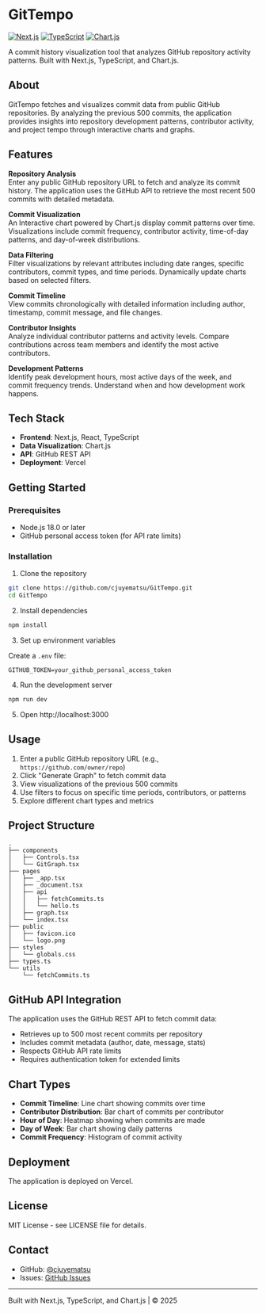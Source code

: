 # GitTempo

[![Next.js](https://img.shields.io/badge/Next.js-14+-black.svg)](https://nextjs.org)
[![TypeScript](https://img.shields.io/badge/TypeScript-5.0+-blue.svg)](https://www.typescriptlang.org)
[![Chart.js](https://img.shields.io/badge/Chart.js-4.0+-ff6384.svg)](https://www.chartjs.org)

A commit history visualization tool that analyzes GitHub repository activity patterns. Built with Next.js, TypeScript, and Chart.js.

## About

GitTempo fetches and visualizes commit data from public GitHub repositories. By analyzing the previous 500 commits, the application provides insights into repository development patterns, contributor activity, and project tempo through interactive charts and graphs.

## Features

**Repository Analysis**  
Enter any public GitHub repository URL to fetch and analyze its commit history. The application uses the GitHub API to retrieve the most recent 500 commits with detailed metadata.

**Commit Visualization**  
An Interactive chart powered by Chart.js display commit patterns over time. Visualizations include commit frequency, contributor activity, time-of-day patterns, and day-of-week distributions.

**Data Filtering**  
Filter visualizations by relevant attributes including date ranges, specific contributors, commit types, and time periods. Dynamically update charts based on selected filters.

**Commit Timeline**  
View commits chronologically with detailed information including author, timestamp, commit message, and file changes. 

**Contributor Insights**  
Analyze individual contributor patterns and activity levels. Compare contributions across team members and identify the most active contributors.

**Development Patterns**  
Identify peak development hours, most active days of the week, and commit frequency trends. Understand when and how development work happens.

## Tech Stack

- **Frontend**: Next.js, React, TypeScript
- **Data Visualization**: Chart.js
- **API**: GitHub REST API
- **Deployment**: Vercel

## Getting Started

### Prerequisites
- Node.js 18.0 or later
- GitHub personal access token (for API rate limits)

### Installation

1. Clone the repository
```bash
git clone https://github.com/cjuyematsu/GitTempo.git
cd GitTempo
```

2. Install dependencies
```bash
npm install
```

3. Set up environment variables

Create a `.env` file:
```env
GITHUB_TOKEN=your_github_personal_access_token
```

4. Run the development server
```bash
npm run dev
```

5. Open http://localhost:3000

## Usage

1. Enter a public GitHub repository URL (e.g., `https://github.com/owner/repo`)
2. Click "Generate Graph" to fetch commit data
3. View visualizations of the previous 500 commits
4. Use filters to focus on specific time periods, contributors, or patterns
5. Explore different chart types and metrics

## Project Structure

```
.
├── components
│   ├── Controls.tsx
│   └── GitGraph.tsx
├── pages
│   ├── _app.tsx
│   ├── _document.tsx
│   ├── api
│   │   ├── fetchCommits.ts
│   │   └── hello.ts
│   ├── graph.tsx
│   └── index.tsx
├── public
│   ├── favicon.ico
│   └── logo.png
├── styles
│   └── globals.css
├── types.ts
└── utils
    └── fetchCommits.ts
```

## GitHub API Integration

The application uses the GitHub REST API to fetch commit data:
- Retrieves up to 500 most recent commits per repository
- Includes commit metadata (author, date, message, stats)
- Respects GitHub API rate limits
- Requires authentication token for extended limits

## Chart Types

- **Commit Timeline**: Line chart showing commits over time
- **Contributor Distribution**: Bar chart of commits per contributor
- **Hour of Day**: Heatmap showing when commits are made
- **Day of Week**: Bar chart showing daily patterns
- **Commit Frequency**: Histogram of commit activity

## Deployment

The application is deployed on Vercel. 

## License

MIT License - see LICENSE file for details.

## Contact

- GitHub: [@cjuyematsu](https://github.com/cjuyematsu)
- Issues: [GitHub Issues](https://github.com/cjuyematsu/GitTempo/issues)

---

Built with Next.js, TypeScript, and Chart.js | © 2025
